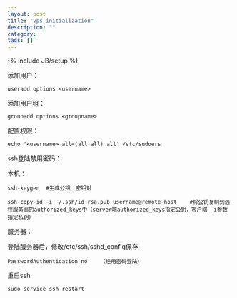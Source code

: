 ```yaml
---
layout: post
title: "vps initialization"
description: ""
category: 
tags: []
---
```

{% include JB/setup %}

添加用户：

    useradd options <username>

添加用户组：
    
    groupadd options <groupname>

配置权限：

    echo '<username> all=(all:all) all' /etc/sudoers

ssh登陆禁用密码：

本机：

    ssh-keygen  #生成公钥、密钥对

    ssh-copy-id -i ~/.ssh/id_rsa.pub username@remote-host    #将公钥复制到远程服务器的authorized_keys中（server端authorized_keys指定公钥，客户端 -i参数指定私钥）

服务器：

登陆服务器后，修改/etc/ssh/sshd_config保存

    PasswordAuthentication no    （经用密码登陆）

重启ssh 

    sudo service ssh restart




   
   
    
     
    

    
    
   
